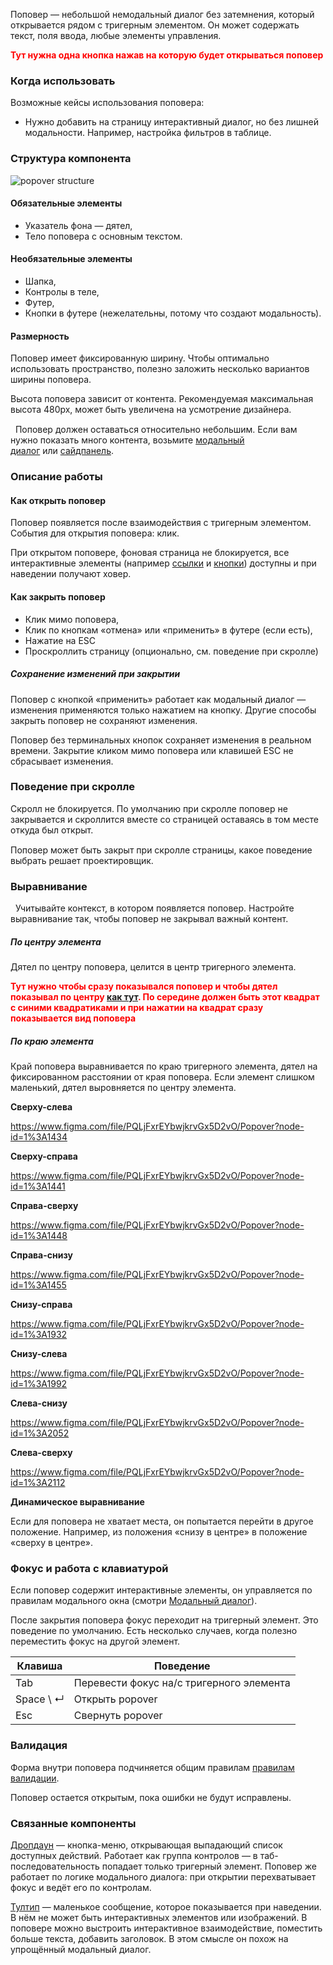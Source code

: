 Поповер — небольшой немодальный диалог без затемнения, который открывается рядом с тригерным элементом. Он может содержать текст, поля ввода, любые элементы управления. 

<font color="red">__Тут нужна одна кнопка нажав на которую будет открываться поповер__</font>

### Когда использовать

Возможные кейсы использования поповера:
* Нужно добавить на страницу интерактивный диалог, но без лишней модальности. Например, настройка фильтров в таблице.

### Структура компонента

<div style="margin-top: 15px;">
    <img src="./assets/images/popover/popover__structure.jpg" alt="popover structure" style="max-width: 528px"/>
</div>

#### Обязательные элементы

* Указатель фона — дятел,
* Тело поповера с основным текстом.

#### Необязательные элементы

* Шапка,
* Контролы в теле,
* Футер,
* Кнопки в футере (нежелательны, потому что создают модальность).

#### Размерность

Поповер имеет фиксированную ширину. Чтобы оптимально использовать пространство, полезно заложить несколько вариантов ширины поповера.

Высота поповера зависит от контента. Рекомендуемая максимальная высота 480px, может быть увеличена на усмотрение дизайнера.

<div class="mc-alert mc-alert_default" style="margin-top: 15px;">
    <i class="mc mc-icon mc-info_16 mc-info__icon"></i> &nbsp;
    Поповер должен оставаться относительно небольшим. Если вам нужно показать много контента, возьмите&nbsp;<a href="/modal">модальный диалог</a>&nbsp;или&nbsp;<a href="/sidepanel">сайдпанель</a>. 
</div>

### Описание работы

#### Как открыть поповер

Поповер появляется после взаимодействия с тригерным элементом. События для открытия поповера: клик.

При открытом поповере, фоновая страница не блокируется, все интерактивные элементы (например [ссылки](/link) и [кнопки](/button)) доступны и при наведении получают ховер.

#### Как закрыть поповер

* Клик мимо поповера,
* Клик по кнопкам «отмена» или «применить» в футере (если есть),
* Нажатие на ESC
* Проскроллить страницу (опционально, см. поведение при скролле)

##### Сохранение изменений при закрытии

Поповер с кнопкой «применить» работает как модальный диалог — изменения применяются только нажатием на кнопку. Другие способы закрыть поповер не сохраняют изменения.

Поповер без терминальных кнопок сохраняет изменения в реальном времени. Закрытие кликом мимо поповера или клавишей ESC не сбрасывает изменения.

### Поведение при скролле

Скролл не блокируется. По умолчанию при скролле поповер не закрывается и скроллится вместе со страницей оставаясь в том месте откуда был открыт.

<div class="mc-alert mc-alert_warning" style="margin-top: 15px;">
    <i class="mc mc-icon mc-error_16 mc-alert__icon"></i>
    Поповер может быть закрыт при скролле страницы, какое поведение выбрать решает проектировщик.
</div>

<!-- example(popover-instance) -->

### Выравнивание

<div class="mc-alert mc-alert_default" style="margin-top: 15px;">
    <i class="mc mc-icon mc-info_16 mc-info__icon"></i> &nbsp;
    Учитывайте контекст, в котором появляется поповер. Настройте выравнивание так, чтобы поповер не закрывал важный контент.
</div>

##### По центру элемента

Дятел по центру поповера, целится в центр тригерного элемента.

<font color="red">__Тут нужно чтобы сразу показывался поповер и чтобы дятел показывал по центру [как тут](https://www.figma.com/file/PQLjFxrEYbwjkrvGx5D2vO/Popover?node-id=1%3A1268). По середине должен быть этот квадрат с синими квадратиками и при нажатии на квадрат сразу показывается вид поповера__</font>

##### По краю элемента

Край поповера выравнивается по краю тригерного элемента, дятел на фиксированном расстоянии от края поповера. Если элемент слишком маленький, дятел выровняется по центру элемента.

__Сверху-слева__

https://www.figma.com/file/PQLjFxrEYbwjkrvGx5D2vO/Popover?node-id=1%3A1434

__Сверху-справа__

https://www.figma.com/file/PQLjFxrEYbwjkrvGx5D2vO/Popover?node-id=1%3A1441

__Справа-сверху__

https://www.figma.com/file/PQLjFxrEYbwjkrvGx5D2vO/Popover?node-id=1%3A1448

__Справа-снизу__

https://www.figma.com/file/PQLjFxrEYbwjkrvGx5D2vO/Popover?node-id=1%3A1455

__Снизу-справа__

https://www.figma.com/file/PQLjFxrEYbwjkrvGx5D2vO/Popover?node-id=1%3A1932

__Снизу-слева__

https://www.figma.com/file/PQLjFxrEYbwjkrvGx5D2vO/Popover?node-id=1%3A1992

__Слева-снизу__

https://www.figma.com/file/PQLjFxrEYbwjkrvGx5D2vO/Popover?node-id=1%3A2052

__Слева-сверху__

https://www.figma.com/file/PQLjFxrEYbwjkrvGx5D2vO/Popover?node-id=1%3A2112

__Динамическое выравнивание__

Если для поповера не хватает места, он попытается перейти в другое положение. Например, из положения «снизу в центре» в положение «сверху в центре».

### Фокус и работа с клавиатурой

Если поповер содержит интерактивные элементы, он управляется по правилам модального окна (смотри [Модальный диалог](/modal)).

После закрытия поповера фокус переходит на тригерный элемент. Это поведение по умолчанию. Есть несколько случаев, когда полезно переместить фокус на другой элемент.

| Клавиша | Поведение |
|---------|-------------------------------------------------------------------------------------------------------------------------------------------------------------------------------------------|
| <span class="hot-key-Button">Tab</span> | Перевести фокус на/с тригерного элемента |
| <span class="hot-key-Button">Space</span> \ <span class="hot-key-Button">↵</span>| Открыть popover |
| <span class="hot-key-Button">Esc</span> | Свернуть popover |

### Валидация

Форма внутри поповера подчиняется общим правилам [правилам валидации](https://wiki.ptsecurity.com/pages/viewpage.action?pageId=96287564).

Поповер остается открытым, пока ошибки не будут исправлены.

### Связанные компоненты

[Дропдаун](/dropdown) — кнопка-меню, открывающая выпадающий список доступных действий. Работает как группа контролов — в таб-последовательность попадает только тригерный элемент. Поповер же работает по логике модального диалога: при открытии перехватывает фокус и ведёт его по контролам.

[Тултип](/tooltip) — маленькое сообщение, которое показывается при наведении. В нём не может быть интерактивных элементов или изображений. В поповере можно выстроить интерактивное взаимодействие, поместить больше текста, добавить заголовок. В этом смысле он похож на упрощённый модальный диалог.



